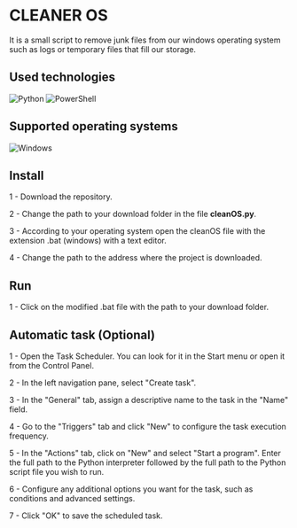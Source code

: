 # CLEANER OS

It is a small script to remove junk files from our windows operating system such as logs or temporary files that fill our storage.

## Used technologies

![Python](https://img.shields.io/badge/python-3670A0?style=for-the-badge&logo=python&logoColor=ffdd54)
![PowerShell](https://img.shields.io/badge/PowerShell-%235391FE.svg?style=for-the-badge&logo=powershell&logoColor=white)

## Supported operating systems

![Windows](https://img.shields.io/badge/Windows-0078D6?style=for-the-badge&logo=windows&logoColor=white)

## Install

1 - Download the repository.

2 - Change the path to your download folder in the file **cleanOS.py**.

3 - According to your operating system open the  cleanOS file with the extension .bat (windows) with a text editor.

4 - Change the path to the address where the project is downloaded.

## Run

1 - Click on the modified .bat file with the path to your download folder.

## Automatic task (Optional)

1 - Open the Task Scheduler. You can look for it in the Start menu or open it from the Control Panel.

2 - In the left navigation pane, select "Create task".

3 - In the "General" tab, assign a descriptive name to the task in the "Name" field.

4 - Go to the "Triggers" tab and click "New" to configure the task execution frequency.

5 - In the "Actions" tab, click on "New" and select "Start a program". Enter the full path to the Python interpreter followed by the full path to the Python script file you wish to run.

6 - Configure any additional options you want for the task, such as conditions and advanced settings.

7 - Click "OK" to save the scheduled task.
